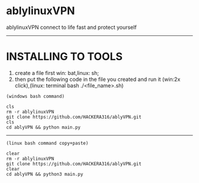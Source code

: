 # ablylinuxVPN
ablylinuxVPN connect to life fast and protect yourself

---

# INSTALLING TO TOOLS
1. create a file first win: bat,linux: sh;
2. then put the following code in the file you created and run it (win:2x click),(linux: terminal bash ./<file_name>.sh)

```shell
(windows bash command)

cls
rm -r ablylinuxVPN
git clone https://github.com/HACKERA316/ablyVPN.git
cls
cd ablyVPN && python main.py
```
---
```shell
(linux bash command copy+paste)

clear
rm -r ablylinuxVPN
git clone https://github.com/HACKERA316/ablyVPN.git
clear
cd ablyVPN && python3 main.py
```
